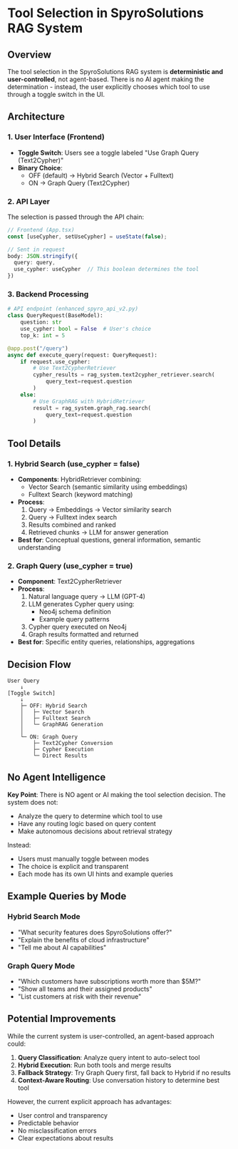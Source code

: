 # Tool Selection in SpyroSolutions RAG System

## Overview

The tool selection in the SpyroSolutions RAG system is **deterministic and user-controlled**, not agent-based. There is no AI agent making the determination - instead, the user explicitly chooses which tool to use through a toggle switch in the UI.

## Architecture

### 1. User Interface (Frontend)
- **Toggle Switch**: Users see a toggle labeled "Use Graph Query (Text2Cypher)"
- **Binary Choice**: 
  - OFF (default) → Hybrid Search (Vector + Fulltext)
  - ON → Graph Query (Text2Cypher)

### 2. API Layer
The selection is passed through the API chain:

```typescript
// Frontend (App.tsx)
const [useCypher, setUseCypher] = useState(false);

// Sent in request
body: JSON.stringify({
  query: query,
  use_cypher: useCypher  // This boolean determines the tool
})
```

### 3. Backend Processing
```python
# API endpoint (enhanced_spyro_api_v2.py)
class QueryRequest(BaseModel):
    question: str
    use_cypher: bool = False  # User's choice
    top_k: int = 5

@app.post("/query")
async def execute_query(request: QueryRequest):
    if request.use_cypher:
        # Use Text2CypherRetriever
        cypher_results = rag_system.text2cypher_retriever.search(
            query_text=request.question
        )
    else:
        # Use GraphRAG with HybridRetriever
        result = rag_system.graph_rag.search(
            query_text=request.question
        )
```

## Tool Details

### 1. **Hybrid Search** (use_cypher = false)
- **Components**: HybridRetriever combining:
  - Vector Search (semantic similarity using embeddings)
  - Fulltext Search (keyword matching)
- **Process**:
  1. Query → Embeddings → Vector similarity search
  2. Query → Fulltext index search
  3. Results combined and ranked
  4. Retrieved chunks → LLM for answer generation
- **Best for**: Conceptual questions, general information, semantic understanding

### 2. **Graph Query** (use_cypher = true)
- **Component**: Text2CypherRetriever
- **Process**:
  1. Natural language query → LLM (GPT-4)
  2. LLM generates Cypher query using:
     - Neo4j schema definition
     - Example query patterns
  3. Cypher query executed on Neo4j
  4. Graph results formatted and returned
- **Best for**: Specific entity queries, relationships, aggregations

## Decision Flow

```
User Query
    ↓
[Toggle Switch]
    ↓
    ├─ OFF: Hybrid Search
    │   ├─ Vector Search
    │   ├─ Fulltext Search
    │   └─ GraphRAG Generation
    │
    └─ ON: Graph Query
        ├─ Text2Cypher Conversion
        ├─ Cypher Execution
        └─ Direct Results

```

## No Agent Intelligence

**Key Point**: There is NO agent or AI making the tool selection decision. The system does not:
- Analyze the query to determine which tool to use
- Have any routing logic based on query content
- Make autonomous decisions about retrieval strategy

Instead:
- Users must manually toggle between modes
- The choice is explicit and transparent
- Each mode has its own UI hints and example queries

## Example Queries by Mode

### Hybrid Search Mode
- "What security features does SpyroSolutions offer?"
- "Explain the benefits of cloud infrastructure"
- "Tell me about AI capabilities"

### Graph Query Mode
- "Which customers have subscriptions worth more than $5M?"
- "Show all teams and their assigned products"
- "List customers at risk with their revenue"

## Potential Improvements

While the current system is user-controlled, an agent-based approach could:

1. **Query Classification**: Analyze query intent to auto-select tool
2. **Hybrid Execution**: Run both tools and merge results
3. **Fallback Strategy**: Try Graph Query first, fall back to Hybrid if no results
4. **Context-Aware Routing**: Use conversation history to determine best tool

However, the current explicit approach has advantages:
- User control and transparency
- Predictable behavior
- No misclassification errors
- Clear expectations about results